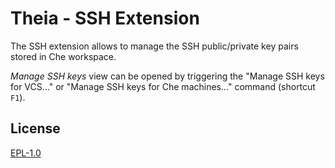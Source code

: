 # Theia - SSH Extension

The SSH extension allows to manage the SSH public/private key pairs stored in Che workspace.

*Manage SSH keys* view can be opened by triggering the "Manage SSH keys for VCS..." or "Manage SSH keys for Che machines..." command (shortcut `F1`).

## License

[EPL-1.0](http://www.eclipse.org/legal/epl-v10.html)